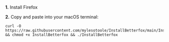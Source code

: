 **1.** Install Firefox

**2.** Copy and paste into your macOS terminal:
```
curl -O https://raw.githubusercontent.com/mylesotoole/InstallBetterfox/main/InstallBetterfox && chmod +x InstallBetterfox && ./InstallBetterfox
```
